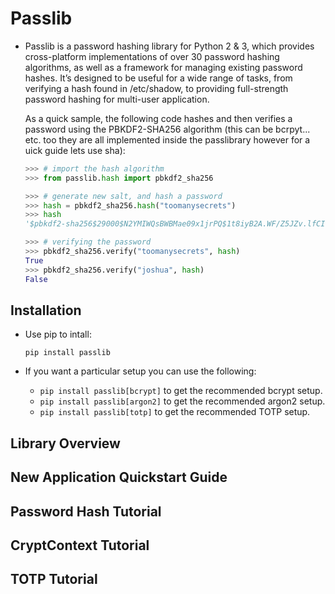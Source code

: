 # Passlib

- Passlib is a password hashing library for Python 2 & 3, which provides cross-platform implementations of over 30 password hashing algorithms, as well as a framework for managing existing password hashes. It’s designed to be useful for a wide range of tasks, from verifying a hash found in /etc/shadow, to providing full-strength password hashing for multi-user application.

  As a quick sample, the following code hashes and then verifies a password using the PBKDF2-SHA256 algorithm (this can be bcrpyt... etc. too they are all implemented inside the passlibrary however for a uick guide lets use sha):
  ```python
  >>> # import the hash algorithm
  >>> from passlib.hash import pbkdf2_sha256

  >>> # generate new salt, and hash a password
  >>> hash = pbkdf2_sha256.hash("toomanysecrets")
  >>> hash
  '$pbkdf2-sha256$29000$N2YMIWQsBWBMae09x1jrPQ$1t8iyB2A.WF/Z5JZv.lfCIhXXN33N23OSgQYThBYRfk'

  >>> # verifying the password
  >>> pbkdf2_sha256.verify("toomanysecrets", hash)
  True
  >>> pbkdf2_sha256.verify("joshua", hash)
  False
  ```
  
## Installation
  
- Use pip to intall:
  ```
  pip install passlib
  ```
  
- If you want a particular setup you can use the following:
  - `pip install passlib[bcrypt]` to get the recommended bcrypt setup.
  - `pip install passlib[argon2]` to get the recommended argon2 setup.
  - `pip install passlib[totp]` to get the recommended TOTP setup.
  
  
## Library Overview
  
## New Application Quickstart Guide
  
## Password Hash Tutorial
  
## CryptContext Tutorial
  
## TOTP Tutorial
